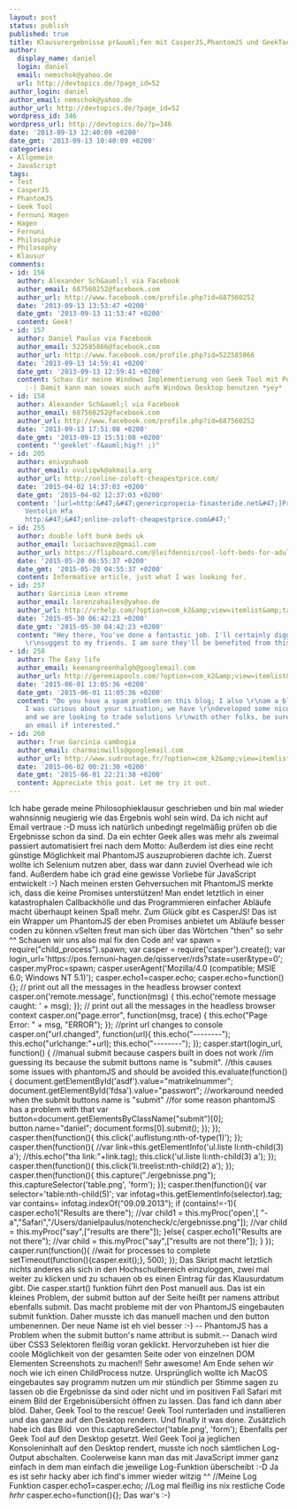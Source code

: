 ```yaml
---
layout: post
status: publish
published: true
title: Klausurergebnisse pr&uuml;fen mit CasperJS,PhantomJS und GeekTool
author:
  display_name: daniel
  login: daniel
  email: nemschok@yahoo.de
  url: http://devtopics.de/?page_id=52
author_login: daniel
author_email: nemschok@yahoo.de
author_url: http://devtopics.de/?page_id=52
wordpress_id: 346
wordpress_url: http://devtopics.de/?p=346
date: '2013-09-13 12:40:09 +0200'
date_gmt: '2013-09-13 10:40:09 +0200'
categories:
- Allgemein
- JavaScript
tags:
- Test
- CasperJS
- PhantomJS
- Geek Tool
- Fernuni Hagen
- Hagen
- Fernuni
- Philosophie
- Philosophy
- Klausur
comments:
- id: 156
  author: Alexander Sch&auml;l via Facebook
  author_email: 687560252@facebook.com
  author_url: http://www.facebook.com/profile.php?id=687560252
  date: '2013-09-13 13:53:47 +0200'
  date_gmt: '2013-09-13 11:53:47 +0200'
  content: Geek!
- id: 157
  author: Daniel Paulus via Facebook
  author_email: 522585866@facebook.com
  author_url: http://www.facebook.com/profile.php?id=522585866
  date: '2013-09-13 14:59:41 +0200'
  date_gmt: '2013-09-13 12:59:41 +0200'
  content: Schau dir meine Windows Implementierung von Geek Tool mit Powershell an
    :-) Damit kann man sowas auch aufm Windows Desktop benutzen *yey*
- id: 158
  author: Alexander Sch&auml;l via Facebook
  author_email: 687560252@facebook.com
  author_url: http://www.facebook.com/profile.php?id=687560252
  date: '2013-09-13 17:51:08 +0200'
  date_gmt: '2013-09-13 15:51:08 +0200'
  content: "'geeklet'-f&auml;hig?! ;)"
- id: 205
  author: enivpuhaob
  author_email: ovuliqwk@akmaila.org
  author_url: http://online-zoloft-cheapestprice.com/
  date: '2015-04-02 14:37:03 +0200'
  date_gmt: '2015-04-02 12:37:03 +0200'
  content: '[url=http:&#47;&#47;genericpropecia-finasteride.net&#47;]Propecia Online[&#47;url]
    Ventolin Hfa
    http:&#47;&#47;online-zoloft-cheapestprice.com&#47;'
- id: 255
  author: double loft bunk beds uk
  author_email: luciachavez@gmail.com
  author_url: https://flipboard.com/@leifdennis/cool-loft-beds-for-adults-a4g3j3iey
  date: '2015-05-20 06:55:37 +0200'
  date_gmt: '2015-05-20 04:55:37 +0200'
  content: Informative article, just what I was looking for.
- id: 257
  author: Garcinia Lean xtreme
  author_email: lorenzahailes@yahoo.de
  author_url: http://vrhelp.com/?option=com_k2&amp;view=itemlist&amp;task=user&amp;id=115746
  date: '2015-05-30 06:42:23 +0200'
  date_gmt: '2015-05-30 04:42:23 +0200'
  content: "Hey there, You've done a fantastic job. I'll certainly digg it and personally
    \r\nsuggest to my friends. I am sure they'll be benefited from this website."
- id: 258
  author: The Easy life
  author_email: keenangreenhalgh@googlemail.com
  author_url: http://geremiapools.com/?option=com_k2&amp;view=itemlist&amp;task=user&amp;id=265546
  date: '2015-06-01 13:05:36 +0200'
  date_gmt: '2015-06-01 11:05:36 +0200'
  content: "Do you have a spam problem on this blog; I also \r\nam a blogger, and
    I was curious about your situation; we have \r\ndeveloped some nice procedures
    and we are looking to trade solutions \r\nwith other folks, be sure to shoot me
    an email if interested."
- id: 260
  author: True Garcinia cambogia
  author_email: charmainwills@googlemail.com
  author_url: http://www.sudroutage.fr/?option=com_k2&amp;view=itemlist&amp;task=user&amp;id=51491
  date: '2015-06-02 00:21:30 +0200'
  date_gmt: '2015-06-01 22:21:30 +0200'
  content: Appreciate this post. Let me try it out.
---
```

Ich habe gerade meine Philosophieklausur geschrieben und bin mal wieder wahnsinnig neugierig wie das Ergebnis wohl sein wird. Da ich nicht auf Email vertraue :-D muss ich nat&uuml;rlich unbedingt regelm&auml;&szlig;ig pr&uuml;fen ob die Ergebnisse schon da sind. Da ein echter Geek alles was mehr als zweimal passiert automatisiert frei nach dem Motto:
Au&szlig;erdem ist dies eine recht g&uuml;nstige M&ouml;glichkeit mal PhantomJS auszuprobieren dachte ich. Zuerst wollte ich Selenium nutzen aber, dass war dann zuviel Overhead wie ich fand. Au&szlig;erdem habe ich grad eine gewisse Vorliebe f&uuml;r JavaScript entwickelt :-)
Nach meinen ersten Gehversuchen mit PhantomJS merkte ich, dass die keine Promises unterst&uuml;tzen! Man endet letztlich in einer katastrophalen Callbackh&ouml;lle und das Programmieren einfacher Abl&auml;ufe macht &uuml;berhaupt keinen Spa&szlig; mehr. Zum Gl&uuml;ck gibt es CasperJS! Das ist ein Wrapper um PhantomJS der eben Promises anbietet um Abl&auml;ufe besser coden zu k&ouml;nnen.vSelten freut man sich &uuml;ber das W&ouml;rtchen "then" so sehr ^^
Schauen wir uns also mal fix den Code an!
var spawn = require("child_process").spawn;
var casper = require(&#039;casper&#039;).create();
var login_url=&#039;https:&#47;&#47;pos.fernuni-hagen.de&#47;qisserver&#47;rds?state=user&amp;type=0&#039;;
casper.myProc=spawn;
casper.userAgent(&#039;Mozilla&#47;4.0 (compatible; MSIE 6.0; Windows NT 5.1)&#039;);
casper.echo1=casper.echo;
casper.echo=function(){};
&#47;&#47; print out all the messages in the headless browser context
casper.on(&#039;remote.message&#039;, function(msg) {
    this.echo(&#039;remote message caught: &#039; + msg);
});
&#47;&#47; print out all the messages in the headless browser context
casper.on("page.error", function(msg, trace) {
    this.echo("Page Error: " + msg, "ERROR");
});
&#47;&#47;print url changes to console
casper.on("url.changed", function(url){
	this.echo("--------");
	this.echo("urlchange:"+url);
	this.echo("--------");
});
casper.start(login_url, function() {
	&#47;&#47;manual submit because caspers built in does not work
	&#47;&#47;im guessing its because the submit buttons name is "submit".
	&#47;&#47;this causes some issues with phantomJS and should be avoided
	this.evaluate(function() {
                document.getElementById(&#039;asdf&#039;).value="matrikelnummer";
                document.getElementById(&#039;fdsa&#039;).value="passwort";
                &#47;&#47;workaround needed when the submit buttons name is "submit"
                &#47;&#47;for some reason phantomJS has a problem with that
                var button=document.getElementsByClassName("submit")[0];
                button.name="daniel";
                document.forms[0].submit();
    });
});
casper.then(function(){
	this.click(&#039;.auflistung:nth-of-type(1)&#039;);
});
casper.then(function(){
&#47;&#47;var link=this.getElementInfo(&#039;ul.liste li:nth-child(3) a&#039;);
&#47;&#47;this.echo("tha link:"+link.tag);
	this.click(&#039;ul.liste li:nth-child(3) a&#039;);
});
casper.then(function(){
	this.click(&#039;li.treelist:nth-child(2) a&#039;);
});
casper.then(function(){
	this.capture(".&#47;ergebnisse.png");
	this.captureSelector(&#039;table.png&#039;, &#039;form&#039;);
});
casper.then(function(){
	var selector=&#039;table:nth-child(5)&#039;;
	var infotag=this.getElementInfo(selector).tag;
	var contains= infotag.indexOf("09.09.2013");
	if (contains!=-1){
	casper.echo1("Results are there");
		&#47;&#47;var child1 = this.myProc(&#039;open&#039;,[ "-a","Safari","&#47;Users&#47;danielpaulus&#47;notencheck&#47;c&#47;ergebnisse.png"]);
		&#47;&#47;var child = this.myProc("say",["results are there"]);
		}else{
		casper.echo1("Results are not there");
				&#47;&#47;var child = this.myProc("say",["results are not there"]);
			}
});
casper.run(function(){
&#47;&#47;wait for processes to complete
setTimeout(function(){casper.exit();}, 500);
});
Das Skript macht letztlich nichts anderes als sich in den Hochschulbereich einzuloggen, zwei mal weiter zu klicken und zu schauen ob es einen Eintrag f&uuml;r das Klausurdatum gibt. Die casper.start() funktion f&uuml;hrt den Post manuell aus. Das ist ein kleines Problem, der submit button auf der Seite hei&szlig;t per namens attribut ebenfalls submit. Das macht probleme mit der von PhantomJS eingebauten submit funktion. Daher musste ich das manuell machen und den button umbenennen. Der neue Name ist eh viel besser :-)
-- PhantomJS has a Problem when the submit button's name attribut is submit.--
Danach wird &uuml;ber CSS3 Selektoren flei&szlig;ig voran geklickt. Hervorzuheben ist hier die coole M&ouml;glichkeit von der gesamten Seite oder von einzelnen DOM Elementen Screenshots zu machen!! Sehr awesome!
Am Ende sehen wir noch wie ich einen ChildProcess nutze. Urspr&uuml;nglich wollte ich MacOS eingebautes say programm nutzen um mir st&uuml;ndlich per Stimme sagen zu lassen ob die Ergebnisse da sind oder nicht und im positiven Fall Safari mit einem Bild der Ergebnis&uuml;bersicht &ouml;ffnen zu lassen. Das fand ich dann aber bl&ouml;d. Daher, Geek Tool to the rescue!
Geek Tool runterladen und installieren und das ganze auf den Desktop rendern. Und finally it was done. Zus&auml;tzlich habe ich das Bild &nbsp;von
this.captureSelector(&#039;table.png&#039;, &#039;form&#039;);
Ebenfalls per Geek Tool auf den Desktop gesetzt. Weil Geek Tool ja jeglichen Konsoleninhalt auf den Desktop rendert, musste ich noch s&auml;mtlichen Log-Output abschalten. Coolerweise kann man das mit JavaScript immer ganz einfach in dem man einfach die jeweilige Log-Funktion &uuml;berscheibt :-D Ja es ist sehr hacky aber ich find's immer wieder witzig ^^
&#47;&#47;Meine Log Funktion
casper.echo1=casper.echo;
&#47;&#47;Log mal flei&szlig;ig ins nix restliche Code *hrhr*
casper.echo=function(){};
Das war's :-)

